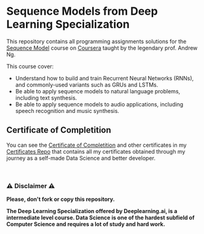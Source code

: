 # Sequence Models from Deep Learning Specialization
This repository contains all programming assignments solutions for the [Sequence Model](https://www.coursera.org/learn/nlp-sequence-models) course on [Coursera](https://www.coursera.org) taught by the legendary prof. Andrew Ng.

This course cover:
- Understand how to build and train Recurrent Neural Networks (RNNs), and commonly-used variants such as GRUs and LSTMs.
- Be able to apply sequence models to natural language problems, including text synthesis. 
- Be able to apply sequence models to audio applications, including speech recognition and music synthesis.


## Certificate of Completition
You can see the [Certificate of Completition](https://github.com/AlessandroCorradini/Certificates/blob/master/Coursera%20-%20Sequence%20Model%20-%20Deeplearning.ai.pdf) and other certificates in my [Certificates Repo](https://github.com/AlessandroCorradini/Certificates) that contains all my certificates obtained through my journey as a self-made Data Science and better developer.

<br/>

### ⚠️ Disclaimer ⚠️
**Please, don't fork or copy this repository.**

**The Deep Learning Specialization offered by Deeplearning.ai, is a intermediate level course. Data Science is one of the hardest subfield of Computer Science and requires a lot of study and hard work.**

